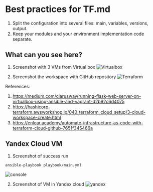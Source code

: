 # Best practices for TF.md

1. Split the configuration into several files: main, variables, versions, output.
2. Keep your modules and your environment implementation code separate.

## What can you see here?

1. Screenshot with 3 VMs from Virtual box
![Virtualbox](https://github.com/NastyRu/DevOps_labs/blob/lab4/terraform/virtualbox.png)

2. Screenshot the workspace with GitHub repository
![Terraform](https://github.com/NastyRu/DevOps_labs/blob/lab4/terraform/terraform.png)

References:
1. https://medium.com/clarusway/running-flask-web-server-on-virtualbox-using-ansible-and-vagrant-d2b92c6d4075
2. https://hashicorp-terraform.awsworkshop.io/040_terraform_cloud_setup/3-cloud-workspace-create.html
3. https://enlear.academy/automate-infrastructure-as-code-with-terraform-cloud-github-7651f345466a

## Yandex Cloud VM

1. Screenshot of success run
```sh
ansible-playbook playbook/main.yml
```
![console](https://github.com/NastyRu/DevOps_labs/blob/master/terraform/console.png)

2. Screenshot of VM in Yandex cloud
![yandex](https://github.com/NastyRu/DevOps_labs/blob/master/terraform/yandex.png)
